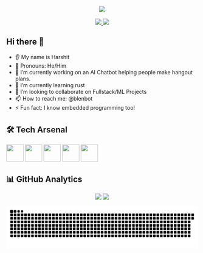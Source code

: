 <p align="center">
  <img src="https://capsule-render.vercel.app/api?type=waving&color=gradient&height=100&section=header&text=Harshit%20Singh%20🚀&animation=fadeIn&fontSize=40" />
</p>

<p align="center">
  <a href="https://www.linkedin.com/in/blenbot/">
    <img src="https://img.shields.io/badge/LinkedIn-0077B5?style=for-the-badge&logo=linkedin&logoColor=white" />
  </a>
  <a href="https://github.com/blenbot">
    <img src="https://img.shields.io/badge/GitHub-100000?style=for-the-badge&logo=github&logoColor=white" />
  </a>
</p>




## Hi there 👋
* 👂 My name is Harshit
* 👩 Pronouns: He/Him
* 🔭 I’m currently working on an AI Chatbot helping people make hangout plans.
* 🌱 I’m currently learning rust
* 🤝 I’m looking to collaborate on Fullstack/ML Projects
* 📫 How to reach me: @blenbot
* ⚡ Fun fact: I know embedded programming too!


## 🛠️ Tech Arsenal
<p align="left">
  <img src="https://cdn.jsdelivr.net/gh/devicons/devicon/icons/rust/rust-plain.svg" width="45" height="45"/>
  <img src="https://cdn.jsdelivr.net/gh/devicons/devicon/icons/cplusplus/cplusplus-original.svg" width="45" height="45"/>
  <img src="https://cdn.jsdelivr.net/gh/devicons/devicon/icons/swift/swift-original.svg" width="45" height="45"/>
  <img src="https://cdn.jsdelivr.net/gh/devicons/devicon/icons/python/python-original.svg" width="45" height="45"/>
  <img src="https://cdn.jsdelivr.net/gh/devicons/devicon/icons/tensorflow/tensorflow-original.svg" width="45" height="45"/>
</p>

## 📊 GitHub Analytics
<p align="center">
  <img src="https://github-readme-stats.vercel.app/api?username=blenbot&show_icons=true&theme=radical&count_private=true" />
  <img src="https://github-readme-stats.vercel.app/api/top-langs/?username=blenbot&layout=compact&theme=radical&langs_count=6&hide=html,css" />
</p>

![Snake Game Contribution Grid](https://github.com/blenbot/blenbot/blob/output/github-contribution-grid-snake.svg)
